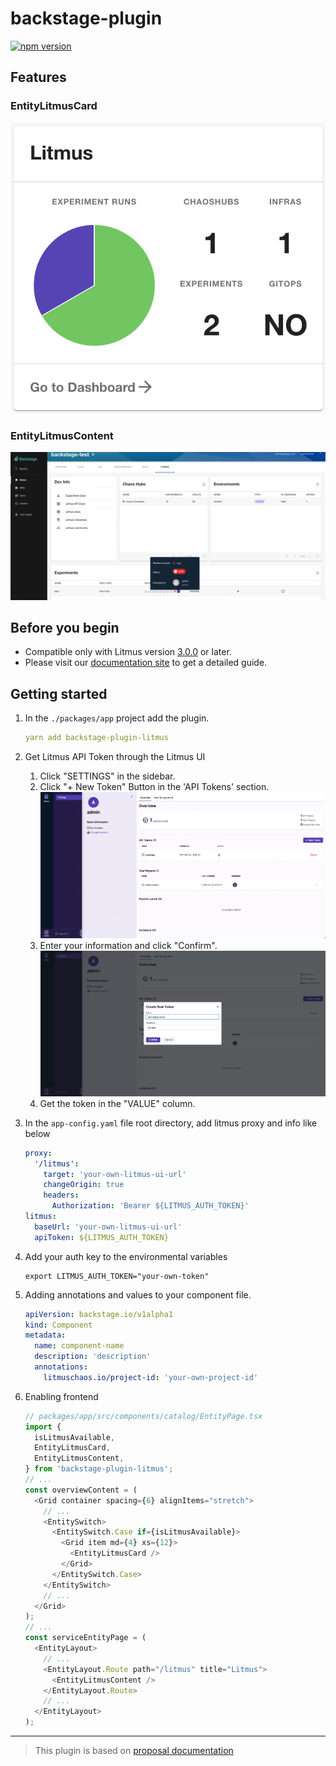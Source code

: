 # backstage-plugin

[![npm version](https://badge.fury.io/js/backstage-plugin-litmus.svg)](https://badge.fury.io/js/backstage-plugin-litmus)

## Features

### EntityLitmusCard

![EntityLitmusCard](./docs/EntityLitmusCard.png)

### EntityLitmusContent

![EntityLitmusContent](./docs/EntityLitmusContent.png)

## Before you begin

- Compatible only with Litmus version [3.0.0](https://github.com/litmuschaos/litmus/releases/tag/3.0.0) or later.
- Please visit our [documentation site](https://docs.litmuschaos.io/docs/integrations/backstage) to get a detailed guide.

## Getting started

1. In the `./packages/app` project add the plugin.

   ```yaml
   yarn add backstage-plugin-litmus
   ```

2. Get Litmus API Token through the Litmus UI

   1. Click "SETTINGS" in the sidebar.
   2. Click "+ New Token" Button in the 'API Tokens' section.
      ![settings_tab](./docs/settings_tab.png)
   3. Enter your information and click "Confirm".
      ![create_dialog](./docs/create_dialog.png)
   4. Get the token in the "VALUE" column.

3. In the `app-config.yaml` file root directory, add litmus proxy and info like below
   ```yaml
   proxy:
     '/litmus':
       target: 'your-own-litmus-ui-url'
       changeOrigin: true
       headers:
         Authorization: 'Bearer ${LITMUS_AUTH_TOKEN}'
   litmus:
     baseUrl: 'your-own-litmus-ui-url'
     apiToken: ${LITMUS_AUTH_TOKEN}
   ```
4. Add your auth key to the environmental variables
   ```shell
   export LITMUS_AUTH_TOKEN="your-own-token"
   ```
5. Adding annotations and values to your component file.
   ```yaml
   apiVersion: backstage.io/v1alpha1
   kind: Component
   metadata:
     name: component-name
     description: 'description'
     annotations:
       litmuschaos.io/project-id: 'your-own-project-id'
   ```
6. Enabling frontend

   ```ts
   // packages/app/src/components/catalog/EntityPage.tsx
   import {
     isLitmusAvailable,
     EntityLitmusCard,
     EntityLitmusContent,
   } from 'backstage-plugin-litmus';
   // ...
   const overviewContent = (
     <Grid container spacing={6} alignItems="stretch">
       // ...
       <EntitySwitch>
         <EntitySwitch.Case if={isLitmusAvailable}>
           <Grid item md={4} xs={12}>
             <EntityLitmusCard />
           </Grid>
         </EntitySwitch.Case>
       </EntitySwitch>
       // ...
     </Grid>
   );
   // ...
   const serviceEntityPage = (
     <EntityLayout>
       // ...
       <EntityLayout.Route path="/litmus" title="Litmus">
         <EntityLitmusContent />
       </EntityLayout.Route>
       // ...
     </EntityLayout>
   );
   ```

---

> This plugin is based on [proposal documentation](https://docs.google.com/document/d/1_ePJ36DwFrhFPhcxhxXX__yiNzW1KDL83L2lfF8oIcA/edit?usp=sharing)
